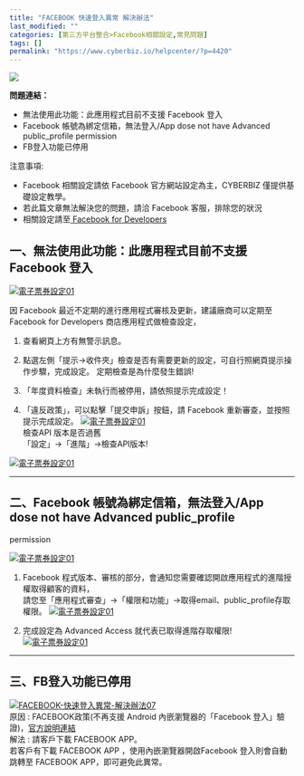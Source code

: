 ```yaml
---
title: "FACEBOOK 快速登入異常 解決辦法"
last_modified: ""
categories: [第三方平台整合>Facebook相關設定,常見問題]
tags: []
permalink: "https://www.cyberbiz.io/helpcenter/?p=4420"
---
```


![](https://www.cyberbiz.io/support/wp-content/uploads/2021/08/全版本.png)

**問題連結：**

* 無法使用此功能：此應用程式目前不支援 Facebook 登入 
* Facebook 帳號為綁定信箱，無法登入/App dose not have Advanced public_profile permission
* FB登入功能已停用

注意事項:  

* Facebook 相關設定請依 Facebook 官方網站設定為主，CYBERBIZ 僅提供基礎設定教學。
* 若此篇文章無法解決您的問題，請洽 Facebook 客服，排除您的狀況
* 相關設定請至[ Facebook for Developers](https://developers.facebook.com/)



## 一、無法使用此功能：此應用程式目前不支援 Facebook 登入

[![電子票券設定01](https://www.cyberbiz.io/support/wp-content/uploads/FACEBOOK-快速登入異常-解決辦法01.png)](https://www.cyberbiz.io/support/wp-content/uploads/FACEBOOK-快速登入異常-解決辦法01.png)  

因 Facebook 最近不定期的進行應用程式審核及更新，建議廠商可以定期至 Facebook for Developers 商店應用程式做檢查設定，

1. 查看網頁上方有無警示訊息。
2. 點選左側「提示→收件夾」檢查是否有需要更新的設定，可自行照網頁提示操作步驟，完成設定。
定期檢查是為什麼發生錯誤!

1. 「年度資料檢查」未執行而被停用，請依照提示完成設定！
2. 「違反政策」，可以點擊「提交申訴」按鈕，請 Facebook 重新審查，並按照提示完成設定。
[![電子票券設定01](https://www.cyberbiz.io/support/wp-content/uploads/FACEBOOK-快速登入異常-解決辦法02.png)](https://www.cyberbiz.io/support/wp-content/uploads/FACEBOOK-快速登入異常-解決辦法02.png)  
檢查API 版本是否過舊  
「設定」→「進階」→檢查API版本!  

[![電子票券設定01](https://www.cyberbiz.io/support/wp-content/uploads/FACEBOOK-快速登入異常-解決辦法03.png)](https://www.cyberbiz.io/support/wp-content/uploads/FACEBOOK-快速登入異常-解決辦法03.png)

* * *

## 二、Facebook 帳號為綁定信箱，無法登入/App dose not have Advanced public_profile
permission

[![電子票券設定01](https://www.cyberbiz.io/support/wp-content/uploads/FACEBOOK-快速登入異常-解決辦法04.png)](https://www.cyberbiz.io/support/wp-content/uploads/FACEBOOK-快速登入異常-解決辦法04.png)  


1. Facebook 程式版本、審核的部分，會通知您需要確認開啟應用程式的進階授權取得顧客的資料，  
請您至「應用程式審查」→「權限和功能」→取得email、public_profile存取權限。
[![電子票券設定01](https://www.cyberbiz.io/support/wp-content/uploads/FACEBOOK-快速登入異常-解決辦法05.png)](https://www.cyberbiz.io/support/wp-content/uploads/FACEBOOK-快速登入異常-解決辦法05.png)  


2. 完成設定為 Advanced Access 就代表已取得進階存取權限!  
[![電子票券設定01](https://www.cyberbiz.io/support/wp-content/uploads/FACEBOOK-快速登入異常-解決辦法06.png)](https://www.cyberbiz.io/support/wp-content/uploads/FACEBOOK-快速登入異常-解決辦法06.png)  


* * *

## 三、FB登入功能已停用

[![FACEBOOK-快速登入異常-解決辦法07](https://www.cyberbiz.io/support/wp-content/uploads/FACEBOOK-快速登入異常-解決辦法07.png)](https://www.cyberbiz.io/support/wp-content/uploads/FACEBOOK-快速登入異常-解決辦法07.png)  
原因 : FACEBOOK政策(不再支援 Android 內嵌瀏覽器的「Facebook
登入」驗證)，[官方說明連結](https://developers.facebook.com/blog/post/2021/06/28/deprecating-support-fb-login-authentication-android-embedded-browsers/?locale=zh_TW)  
解法 : 請客戶下載 FACEBOOK APP。  
若客戶有下載 FACEBOOK APP ，使用內嵌瀏覽器開啟Facebook 登入則會自動跳轉至 FACEBOOK APP，即可避免此異常。

